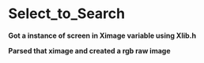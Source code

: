 # Select_to_Search

**Got a instance of screen in Ximage variable using Xlib.h**

**Parsed that ximage and created a rgb raw image**